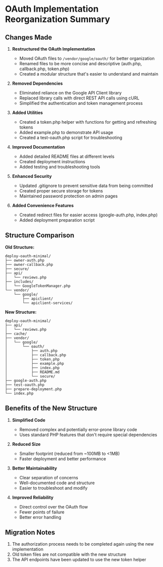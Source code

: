 # OAuth Implementation Reorganization Summary

## Changes Made

1. **Restructured the OAuth Implementation**
   - Moved OAuth files to `/vendor/google/oauth/` for better organization
   - Renamed files to be more concise and descriptive (auth.php, callback.php, token.php)
   - Created a modular structure that's easier to understand and maintain

2. **Removed Dependencies**
   - Eliminated reliance on the Google API Client library
   - Replaced library calls with direct REST API calls using cURL
   - Simplified the authentication and token management process

3. **Added Utilities**
   - Created a token.php helper with functions for getting and refreshing tokens
   - Added example.php to demonstrate API usage
   - Created a test-oauth.php script for troubleshooting

4. **Improved Documentation**
   - Added detailed README files at different levels
   - Created deployment instructions
   - Added testing and troubleshooting tools

5. **Enhanced Security**
   - Updated .gitignore to prevent sensitive data from being committed
   - Created proper secure storage for tokens
   - Maintained password protection on admin pages

6. **Added Convenience Features**
   - Created redirect files for easier access (google-auth.php, index.php)
   - Added deployment preparation script

## Structure Comparison

**Old Structure:**
```
deploy-oauth-minimal/
├── owner-auth.php
├── owner-callback.php
├── secure/
├── api/
│   └── reviews.php
├── includes/
│   └── GoogleTokenManager.php
└── vendor/
    └── google/
        ├── apiclient/
        └── apiclient-services/
```

**New Structure:**
```
deploy-oauth-minimal/
├── api/
│   └── reviews.php
├── cache/
├── vendor/
│   └── google/
│       └── oauth/
│           ├── auth.php
│           ├── callback.php
│           ├── token.php
│           ├── example.php
│           ├── index.php
│           ├── README.md
│           └── secure/
├── google-auth.php
├── test-oauth.php
├── prepare-deployment.php
└── index.php
```

## Benefits of the New Structure

1. **Simplified Code**
   - Removed complex and potentially error-prone library code
   - Uses standard PHP features that don't require special dependencies

2. **Reduced Size**
   - Smaller footprint (reduced from ~100MB to <1MB)
   - Faster deployment and better performance

3. **Better Maintainability**
   - Clear separation of concerns
   - Well-documented code and structure
   - Easier to troubleshoot and modify

4. **Improved Reliability**
   - Direct control over the OAuth flow
   - Fewer points of failure
   - Better error handling

## Migration Notes

1. The authorization process needs to be completed again using the new implementation
2. Old token files are not compatible with the new structure
3. The API endpoints have been updated to use the new token helper 